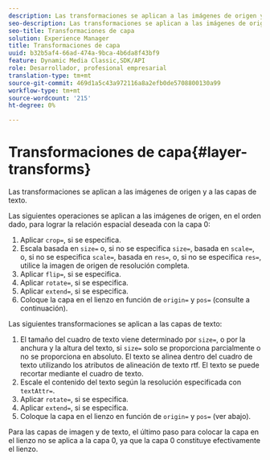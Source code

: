 ```yaml
---
description: Las transformaciones se aplican a las imágenes de origen y a las capas de texto.
seo-description: Las transformaciones se aplican a las imágenes de origen y a las capas de texto.
seo-title: Transformaciones de capa
solution: Experience Manager
title: Transformaciones de capa
uuid: b32b5af4-66ad-474a-9bca-4b6da8f43bf9
feature: Dynamic Media Classic,SDK/API
role: Desarrollador, profesional empresarial
translation-type: tm+mt
source-git-commit: 469d1a5c43a972116a8a2efb0de5708800130a99
workflow-type: tm+mt
source-wordcount: '215'
ht-degree: 0%

---
```



# Transformaciones de capa{#layer-transforms}

Las transformaciones se aplican a las imágenes de origen y a las capas de texto.

Las siguientes operaciones se aplican a las imágenes de origen, en el orden dado, para lograr la relación espacial deseada con la capa 0:

1. Aplicar `crop=`, si se especifica.
1. Escala basada en `size=` o, si no se especifica `size=`, basada en `scale=`, o, si no se especifica `scale=`, basada en `res=`, o, si no se especifica `res=`, utilice la imagen de origen de resolución completa.
1. Aplicar `flip=`, si se especifica.
1. Aplicar `rotate=`, si se especifica.
1. Aplicar `extend=`, si se especifica.
1. Coloque la capa en el lienzo en función de `origin=` y `pos=` (consulte a continuación).

Las siguientes transformaciones se aplican a las capas de texto:

1. El tamaño del cuadro de texto viene determinado por `size=`, o por la anchura y la altura del texto, si `size=` solo se proporciona parcialmente o no se proporciona en absoluto. El texto se alinea dentro del cuadro de texto utilizando los atributos de alineación de texto rtf. El texto se puede recortar mediante el cuadro de texto.
1. Escale el contenido del texto según la resolución especificada con `textAttr=`.
1. Aplicar `rotate=`, si se especifica.
1. Aplicar `extend=`, si se especifica.
1. Coloque la capa en el lienzo en función de `origin=` y `pos=` (ver abajo).

Para las capas de imagen y de texto, el último paso para colocar la capa en el lienzo no se aplica a la capa 0, ya que la capa 0 constituye efectivamente el lienzo.
